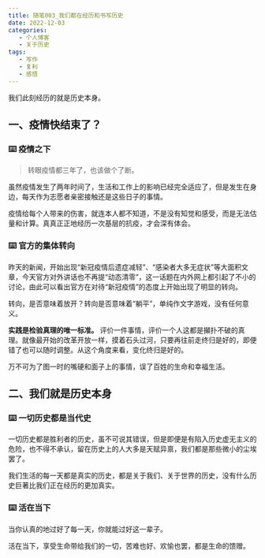 ```yaml
---
title: 随笔003_我们都在经历和书写历史
date: 2022-12-03 
categories:
   - 个人博客
   - 关于历史
tags: 
   - 写作
   - 复利
   - 感悟
---
```

我们此刻经历的就是历史本身。
<!-- more -->

## 一、疫情快结束了？
### ⌨️ 疫情之下
> 转眼疫情都三年了，也该做个了断。

虽然疫情发生了两年时间了，生活和工作上的影响已经完全适应了，但是发生在身边，每天作为志愿者亲密接触还是这些日子的事情。

疫情给每个人带来的伤害，就连本人都不知道，不是没有知觉和感受，而是无法估量和计算。真真正正地经历一次基层的抗疫，才会深有体会。

### ⌨️ 官方的集体转向
昨天的新闻，开始出现“新冠疫情后遗症减轻”、“感染者大多无症状”等大面积文章，今天官方对外讲话也不再提“动态清零”，这一话题在内外网上都引起了不小的讨论，由此可以看出官方在对待“新冠疫情”的态度上开始出现了明显的转向。

转向，是否意味着放开？转向是否意味着“躺平”，单纯作文字游戏，没有任何意义。

**实践是检验真理的唯一标准。** 评价一件事情，评价一个人这都是攧扑不破的真理。就像最开始的改革开放一样，摸着石头过河，只要再往前走终归是好的，即便错了也可以随时调整。从这个角度来看，变化终归是好的。

万不可为了图一时的嘴硬和面子上的事情，误了百姓的生命和幸福生活。
## 二、我们就是历史本身
### ⌨️ 一切历史都是当代史
一切历史都是胜利者的历史，虽不可说其错误，但是即便是有陷入历史虚无主义的危险，也不得不承认，留在历史上的人大多是天赋异禀，我们都是那些微小的尘埃罢了。

我们生活的每一天都是真实的历史，都是关于我们、关于世界的历史，没有什么历史巨著比我们正在经历的更加真实。

### ⌨️  活在当下
当你认真的地过好了每一天，你就能过好这一辈子。

活在当下，享受生命带给我们的一切，苦难也好、欢愉也罢，都是生命的馈赠。
